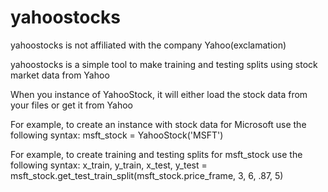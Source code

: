 # yahoostocks
yahoostocks is not affiliated with the company Yahoo(exclamation)

yahoostocks is a simple tool to make training and testing splits using stock market data from Yahoo

When you instance of YahooStock, it will either load the stock data from your files or get it from Yahoo

For example, to create an instance with stock data for Microsoft use the following syntax: msft_stock = YahooStock('MSFT')

For example, to create training and testing splits for msft_stock use the following syntax: x_train, y_train, x_test, y_test = msft_stock.get_test_train_split(msft_stock.price_frame, 3, 6, .87, 5)
